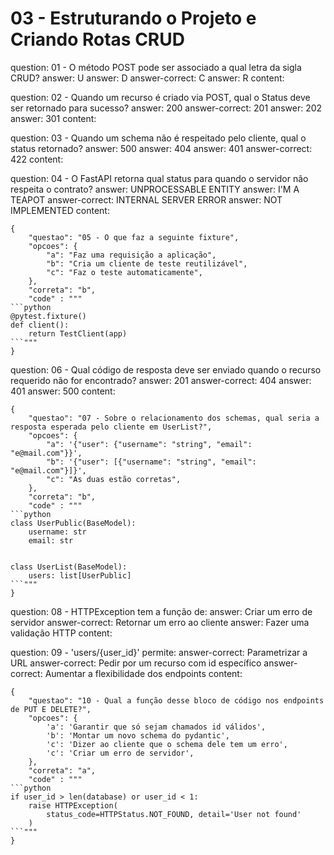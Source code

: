 # 03 - Estruturando o Projeto e Criando Rotas CRUD

<?quiz?>
question: 01 - O método POST pode ser associado a qual letra da sigla CRUD?
answer: U
answer: D
answer-correct: C
answer: R
content:
<?/quiz?>

<?quiz?>
question: 02 - Quando um recurso é criado via POST, qual o Status deve ser retornado para sucesso?
answer: 200
answer-correct: 201
answer: 202
answer: 301
content:
<?/quiz?>

<?quiz?>
question: 03 - Quando um schema não é respeitado pelo cliente, qual o status retornado?
answer: 500
answer: 404
answer: 401
answer-correct: 422
content:
<?/quiz?>

<?quiz?>
question: 04 - O FastAPI retorna qual status para quando o servidor não respeita o contrato? 
answer: UNPROCESSABLE ENTITY
answer: I'M A TEAPOT
answer-correct: INTERNAL SERVER ERROR
answer: NOT IMPLEMENTED
content:
<?/quiz?>

```quiz
{
    "questao": "05 - O que faz a seguinte fixture",
	"opcoes": {
		"a": "Faz uma requisição a aplicação",
		"b": "Cria um cliente de teste reutilizável",
		"c": "Faz o teste automaticamente",
	},
	"correta": "b",
	"code" : """
```python
@pytest.fixture()
def client():
    return TestClient(app)
```"""
}
```

<?quiz?>
question: 06 - Qual código de resposta deve ser enviado quando o recurso requerido não for encontrado?
answer: 201
answer-correct: 404
answer: 401
answer: 500
content:
<?/quiz?>

```quiz
{
    "questao": "07 - Sobre o relacionamento dos schemas, qual seria a resposta esperada pelo cliente em UserList?",
	"opcoes": {
		"a": '{"user": {"username": "string", "email": "e@mail.com"}}',
		"b": '{"user": [{"username": "string", "email": "e@mail.com"}]}',
		"c": "As duas estão corretas",
	},
	"correta": "b",
	"code" : """
```python
class UserPublic(BaseModel):
    username: str
    email: str


class UserList(BaseModel):
    users: list[UserPublic]
```"""
}
```

<?quiz?>
question: 08 - HTTPException tem a função de:
answer: Criar um erro de servidor
answer-correct: Retornar um erro ao cliente
answer: Fazer uma validação HTTP
content:
<?/quiz?>

<?quiz?>
question: 09 - 'users/{user_id}' permite:
answer-correct: Parametrizar a URL
answer-correct: Pedir por um recurso com id específico
answer-correct: Aumentar a flexibilidade dos endpoints
content:
<?/quiz?>

```quiz
{
    "questao": "10 - Qual a função desse bloco de código nos endpoints de PUT E DELETE?",
	"opcoes": {
		'a': 'Garantir que só sejam chamados id válidos',
		'b': 'Montar um novo schema do pydantic',
		'c': 'Dizer ao cliente que o schema dele tem um erro',
		'c': 'Criar um erro de servidor',
	},
	"correta": "a",
	"code" : """
```python
if user_id > len(database) or user_id < 1:
	raise HTTPException(
		status_code=HTTPStatus.NOT_FOUND, detail='User not found'
	)
```"""
}
```
